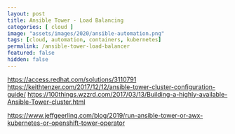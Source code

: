 ```yaml
---
layout: post
title: Ansible Tower - Load Balancing
categories: [ cloud ]
image: "assets/images/2020/ansible-automation.png"
tags: [cloud, automation, containers, kubernetes]
permalink: /ansible-tower-load-balancer
featured: false
hidden: false
---
```



https://access.redhat.com/solutions/3110791
https://keithtenzer.com/2017/12/12/ansible-tower-cluster-configuration-guide/
https://100things.wzzrd.com/2017/03/13/Building-a-highly-available-Ansible-Tower-cluster.html

https://www.jeffgeerling.com/blog/2019/run-ansible-tower-or-awx-kubernetes-or-openshift-tower-operator
